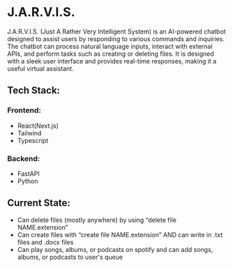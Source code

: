 # J.A.R.V.I.S.
J.A.R.V.I.S. (Just A Rather Very Intelligent System) is an AI-powered chatbot designed to assist users by responding to various commands and inquiries. The chatbot can process natural language inputs, interact with external APIs, and perform tasks such as creating or deleting files. It is designed with a sleek user interface and provides real-time responses, making it a useful virtual assistant.

## Tech Stack:
### Frontend: 
- React(Next.js)
- Tailwind
- Typescript
### Backend:
- FastAPI
- Python

## Current State:
- Can delete files (mostly anywhere) by using “delete file NAME.extension”
- Can create files with “create file NAME.extension” AND can write in .txt files and .docx files
- Can play songs, albums, or podcasts on spotify and can add songs, albums, or podcasts to user's queue

